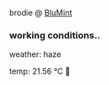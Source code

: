 brodie @ [BluMint](https://www.linkedin.com/company/blumint-io/)

<!--weather_start-->
### working conditions..

weather: haze 

temp: 21.56 °C 🥶

<!--weather_end-->
